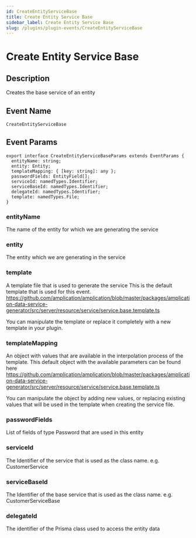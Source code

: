 ```yaml
---
id: CreateEntityServiceBase
title: Create Entity Service Base
sidebar_label: Create Entity Service Base
slug: /plugins/plugin-events/CreateEntityServiceBase
---
```


# Create Entity Service Base

## Description

Creates the base service of an entity

## Event Name
`CreateEntityServiceBase`

## Event Params

```tsx
export interface CreateEntityServiceBaseParams extends EventParams {
  entityName: string;
  entity: Entity;
  templateMapping: { [key: string]: any };
  passwordFields: EntityField[];
  serviceId: namedTypes.Identifier;
  serviceBaseId: namedTypes.Identifier;
  delegateId: namedTypes.Identifier;
  template: namedTypes.File;
}
```

### entityName
The name of the entity for which we are generating the service

### entity
The entity which we are generating in the service

### template
A template file that is used to generate the service
This is the default template that is used for this event.
https://github.com/amplication/amplication/blob/master/packages/amplication-data-service-generator/src/server/resource/service/service.base.template.ts

You can manipulate the template or replace it completely with a new template in your plugin.

### templateMapping
An object with values that are available in the interpolation process of the template.
This default object with the available parameters can be found here
https://github.com/amplication/amplication/blob/master/packages/amplication-data-service-generator/src/server/resource/service/service.base.template.ts

You can manipulate the object by adding new values, or replacing existing values that will be used in the template when creating the service file.

### passwordFields
List of fields of type Password that are used in this entity

### serviceId
The Identifier of the service that is used as the class name. e.g. CustomerService

### serviceBaseId
The Identifier of the base service that is used as the class name. e.g. CustomerServiceBase

### delegateId
The identifier of the Prisma class used to access the entity data




